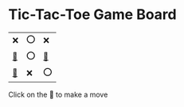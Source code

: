 # Tic-Tac-Toe Game Board
|   |   |   |
|---|---|---|
|❌ |⭕ |❌ |
|[🔎](XOXOOXEXO.md) |⭕ |[🔎](XOXXOOEXO.md) |
|[🔎](XOXXOEOXO.md) |❌ |⭕ |

Click on the 🔎 to make a move